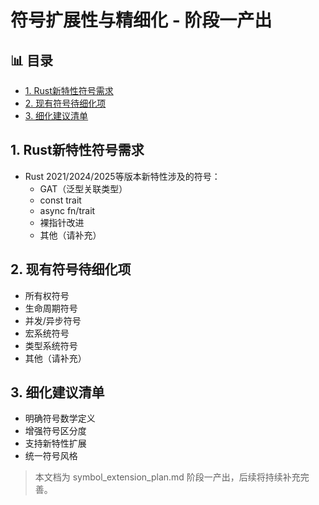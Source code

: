 ﻿# 符号扩展性与精细化 - 阶段一产出


## 📊 目录

- [1. Rust新特性符号需求](#1-rust新特性符号需求)
- [2. 现有符号待细化项](#2-现有符号待细化项)
- [3. 细化建议清单](#3-细化建议清单)


## 1. Rust新特性符号需求

- Rust 2021/2024/2025等版本新特性涉及的符号：
  - GAT（泛型关联类型）
  - const trait
  - async fn/trait
  - 裸指针改进
  - 其他（请补充）

## 2. 现有符号待细化项

- 所有权符号
- 生命周期符号
- 并发/异步符号
- 宏系统符号
- 类型系统符号
- 其他（请补充）

## 3. 细化建议清单

- 明确符号数学定义
- 增强符号区分度
- 支持新特性扩展
- 统一符号风格

> 本文档为 symbol_extension_plan.md 阶段一产出，后续将持续补充完善。
